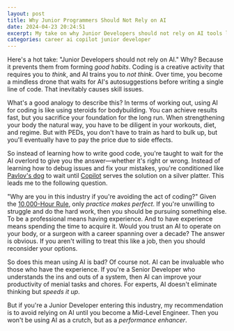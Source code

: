 ```yaml
---
layout: post
title: Why Junior Programmers Should Not Rely on AI
date: 2024-04-23 20:24:51
excerpt: My take on why Junior Developers should not rely on AI tools like Copilot.
categories: career ai copilot junior developer
---
```


Here's a hot take: "Junior Developers should not rely on AI." Why? Because it prevents them from forming _good habits_. Coding is a creative activity that requires you to _think_, and AI trains you to _not think_. Over time, you become a mindless drone that waits for AI's autosuggestions before writing a single line of code. That inevitably causes skill issues.

What's a good analogy to describe this? In terms of working out, using AI for coding is like using steroids for bodybuilding. You can achieve results fast, but you sacrifice your foundation for the long run. When strengthening your body the natural way, you have to be diligent in your workouts, diet, and regime. But with PEDs, you don't have to train as hard to bulk up, but you'll eventually have to pay the price due to side effects.

So instead of learning how to write good code, you're taught to wait for the AI overlord to give you the answer—whether it's right or wrong. Instead of learning how to debug issues and fix your mistakes, you're conditioned like [Pavlov's dog](https://wikipedia.org/wiki/Classical_conditioning) to wait until [Copilot](https://github.com/features/copilot) serves the solution on a silver platter. This leads me to the following question.

"Why are you in this industry if you're avoiding the act of coding?" Given the [10,000-Hour Rule](<https://wikipedia.org/wiki/Outliers_(book)>), only _practice makes perfect_. If you're unwilling to struggle and do the hard work, then you should be pursuing something else. To be a professional means having experience. And to have experience means spending the time to acquire it. Would you trust an AI to operate on your body, or a surgeon with a career spanning over a decade? The answer is obvious. If you aren't willing to treat this like a job, then you should reconsider your options.

So does this mean using AI is bad? Of course not. AI can be invaluable who those who have the experience. If you're a Senior Developer who understands the ins and outs of a system, then AI can improve your productivity of menial tasks and chores. For experts, AI doesn't eliminate thinking but _speeds it up_.

But if you're a Junior Developer entering this industry, my recommendation is to avoid relying on AI until you become a Mid-Level Engineer. Then you won't be using AI as a crutch, but as a _performance enhancer_.
